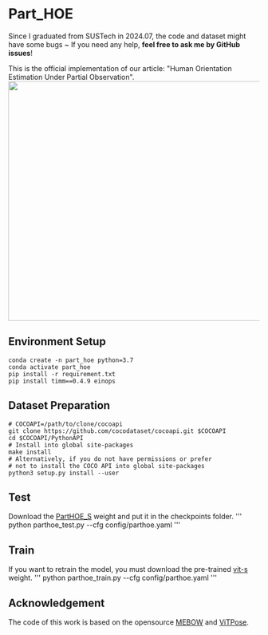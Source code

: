 # Part_HOE
Since I graduated from SUSTech in 2024.07, the code and dataset might have some bugs ~  If you need any help, **feel free to ask me by GitHub issues**!

This is the official implementation of our article: "Human Orientation Estimation Under Partial Observation".
<img src="https://github.com/zhaojieting/Part_HOE/blob/main/docs/IROS2024-Video-2x.gif" width="760" height="480" />

## Environment Setup
```
conda create -n part_hoe python=3.7
conda activate part_hoe
pip install -r requirement.txt
pip install timm==0.4.9 einops
```
## Dataset Preparation
   ```
   # COCOAPI=/path/to/clone/cocoapi
   git clone https://github.com/cocodataset/cocoapi.git $COCOAPI
   cd $COCOAPI/PythonAPI
   # Install into global site-packages
   make install
   # Alternatively, if you do not have permissions or prefer
   # not to install the COCO API into global site-packages
   python3 setup.py install --user
   ```
## Test
Download the [PartHOE_S](https://drive.google.com/file/d/1M4Jr2IQ8p8PQjXPWVcAuSHwGMVh6hdX6/view?usp=drive_link
) weight and put it in the checkpoints folder.
'''
python parthoe_test.py --cfg config/parthoe.yaml
'''
## Train
If you want to retrain the model, you must download the pre-trained [vit-s](https://drive.google.com/file/d/1M4Jr2IQ8p8PQjXPWVcAuSHwGMVh6hdX6/view?usp=drive_link) weight.
'''
python parthoe_train.py --cfg config/parthoe.yaml
'''
## Acknowledgement
The code of this work is based on the opensource [MEBOW](https://github.com/ChenyanWu/MEBOW) and [ViTPose](https://github.com/ViTAE-Transformer/ViTPose/tree/main).
